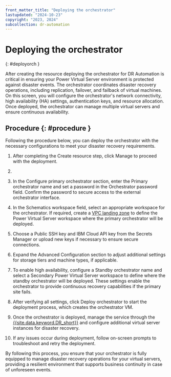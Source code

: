 ```yaml
---
front_matter_title: "Deploying the orchestrator"
lastupdated: "2024-10-23"
copyright: "2023, 2024"
subcollection: dr-automation
---
```


# Deploying the orchestrator
{: #deployorch }

After creating the resource deploying the orchestrator for DR Automation is critical in ensuring your Power Virtual Server environment is protected against disaster events. The orchestrator coordinates disaster recovery operations, including replication, failover, and failback of virtual machines. On this screen, you will configure the orchestrator's network connectivity, high availability (HA) settings, authentication keys, and resource allocation. Once deployed, the orchestrator can manage multiple virtual servers and ensure continuous availability.

## Procedure {: #procedure }

Following the procedure below, you can deploy the orchestrator with the necessary configurations to meet your disaster recovery requirements.

1. After completing the Create resource step, click Manage to proceed with the deployment.

2. 
2. In the Configure primary orchestrator section, enter the Primary orchestrator name and set a password in the Orchestrator password field. Confirm the password to secure access to the external orchestrator interface.

3. In the Schematics workspace field, select an appropriate workspace for the orchestrator. If required, create a [VPC landing zone](https://cloud.ibm.com/catalog/architecture/deploy-arch-ibm-pvs-inf-2dd486c7-b317-4aaa-907b-42671485ad96-global/readme/terraform/terraform/e104e91d-d4a8-44fa-a341-eebf735d9635-global) to define the Power Virtual Server workspace where the primary orchestrator will be deployed.

4. Choose a Public SSH key and IBM Cloud API key from the Secrets Manager or upload new keys if necessary to ensure secure connections.

5. Expand the Advanced Configuration section to adjust additional settings for storage tiers and machine types, if applicable.

6. To enable high availability, configure a Standby orchestrator name and select a Secondary Power Virtual Server workspace to define where the standby orchestrator will be deployed. These settings enable the orchestrator to provide continuous recovery capabilities if the primary site fails.

7. After verifying all settings, click Deploy orchestrator to start the deployment process, which creates the orchestrator VM.

8. Once the orchestrator is deployed, manage the service through the [{{site.data.keyword.DR_short}}](https://ibmdocs-test.dcs.ibm.com/docs/en/vmrm-dr-powervs_test) and configure additional virtual server instances for disaster recovery.

9. If any issues occur during deployment, follow on-screen prompts to troubleshoot and retry the deployment.

By following this process, you ensure that your orchestrator is fully equipped to manage disaster recovery operations for your virtual servers, providing a resilient environment that supports business continuity in case of unforeseen events.

